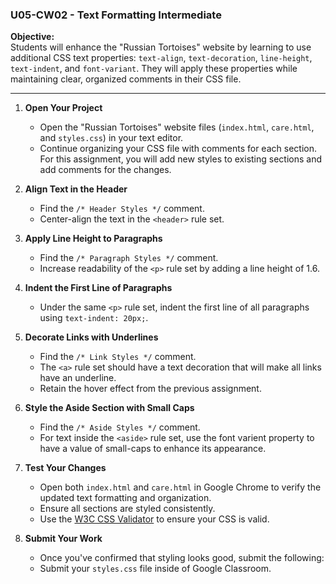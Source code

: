 ### U05-CW02 - Text Formatting Intermediate

**Objective:**  
Students will enhance the "Russian Tortoises" website by learning to use additional CSS text properties: `text-align`, `text-decoration`, `line-height`, `text-indent`, and `font-variant`. They will apply these properties while maintaining clear, organized comments in their CSS file.

---

1. **Open Your Project**  
   - Open the "Russian Tortoises" website files (`index.html`, `care.html`, and `styles.css`) in your text editor.
   - Continue organizing your CSS file with comments for each section. For this assignment, you will add new styles to existing sections and add comments for the changes.

2. **Align Text in the Header**  
   - Find the `/* Header Styles */` comment. 
   - Center-align the text in the `<header>` rule set.

3. **Apply Line Height to Paragraphs**  
   - Find the `/* Paragraph Styles */` comment.  
   - Increase readability of the `<p>` rule set by adding a line height of 1.6.

4. **Indent the First Line of Paragraphs**  
   - Under the same `<p>` rule set, indent the first line of all paragraphs using `text-indent: 20px;`.

5. **Decorate Links with Underlines**  
   - Find the `/* Link Styles */` comment.  
   - The `<a>` rule set should have a text decoration that will make all links have an underline.  
   - Retain the hover effect from the previous assignment.

6. **Style the Aside Section with Small Caps**  
   - Find the `/* Aside Styles */` comment.  
   - For text inside the `<aside>` rule set, use the font varient property to have a value of small-caps to enhance its appearance.

7. **Test Your Changes**

   - Open both `index.html` and `care.html` in Google Chrome to verify the updated text formatting and organization.
   - Ensure all sections are styled consistently.
   - Use the [W3C CSS Validator](https://jigsaw.w3.org/css-validator/) to ensure your CSS is valid.

8. **Submit Your Work**
   - Once you've confirmed that styling looks good, submit the following:
   - Submit your `styles.css` file inside of Google Classroom.
